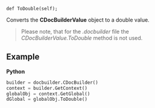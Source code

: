 `def ToDouble(self);`

Converts the **CDocBuilderValue** object to a double value.

> Please note, that for the *.docbuilder* file the *CDocBuilderValue.ToDouble* method is not used.

## Example

**Python**

``` py
builder = docbuilder.CDocBuilder()
context = builder.GetContext()
globalObj = context.GetGlobal()
dGlobal = globalObj.ToDouble()
```

